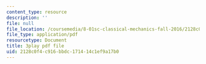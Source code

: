 ```yaml
---
content_type: resource
description: ''
file: null
file_location: /coursemedia/8-01sc-classical-mechanics-fall-2016/2128c0f4c916bbdc171414c1ef9a17b0_0QF_uCgZW4Y.pdf
file_type: application/pdf
resourcetype: Document
title: 3play pdf file
uid: 2128c0f4-c916-bbdc-1714-14c1ef9a17b0
---
```

